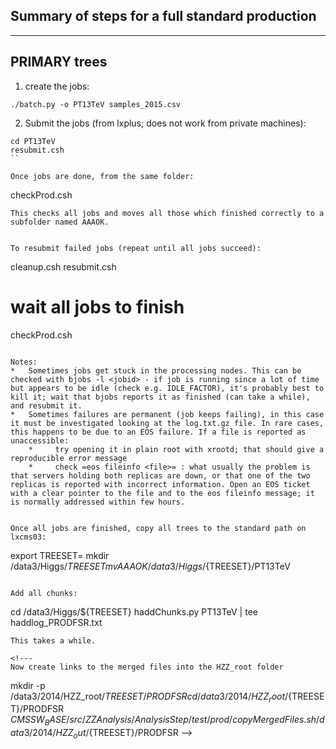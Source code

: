 Summary of steps for a full standard production
-----------------------------------------------
-----------------------------------------------

PRIMARY trees
-------------

1. create the jobs:
```
./batch.py -o PT13TeV samples_2015.csv 

```

2. Submit the jobs (from lxplus; does not work from private machines):

```
cd PT13TeV
resubmit.csh
``

Once jobs are done, from the same folder:

```
checkProd.csh
```
This checks all jobs and moves all those which finished correctly to a subfolder named AAAOK.


To resubmit failed jobs (repeat until all jobs succeed):

```
cleanup.csh
resubmit.csh
# wait all jobs to finish
checkProd.csh
```

Notes:
*   Sometimes jobs get stuck in the processing nodes. This can be checked with bjobs -l <jobid> - if job is running since a lot of time but appears to be idle (check e.g. IDLE_FACTOR), it's probably best to kill it; wait that bjobs reports it as finished (can take a while), and resubmit it. 
*   Sometimes failures are permanent (job keeps failing), in this case it must be investigated looking at the log.txt.gz file. In rare cases, this happens to be due to an EOS failure. If a file is reported as unaccessible: 
    *     try opening it in plain root with xrootd; that should give a reproducible error message 
    *     check =eos fileinfo <file>= : what usually the problem is that servers holding both replicas are down, or that one of the two replicas is reported with incorrect information. Open an EOS ticket with a clear pointer to the file and to the eos fileinfo message; it is normally addressed within few hours.


Once all jobs are finished, copy all trees to the standard path on lxcms03:
```
export TREESET=<YYMMDD>
mkdir /data3/Higgs/${TREESET}
mv AAAOK /data3/Higgs/${TREESET}/PT13TeV
```

Add all chunks:

```
cd /data3/Higgs/${TREESET}
haddChunks.py PT13TeV | tee haddlog_PRODFSR.txt
```
This takes a while. 

<!---
Now create links to the merged files into the HZZ_root folder
```
mkdir -p /data3/2014/HZZ_root/${TREESET}/PRODFSR
cd /data3/2014/HZZ_root/${TREESET}/PRODFSR
$CMSSW_BASE/src/ZZAnalysis/AnalysisStep/test/prod/copyMergedFiles.sh /data3/2014/HZZ_out/${TREESET}/PRODFSR
-->
